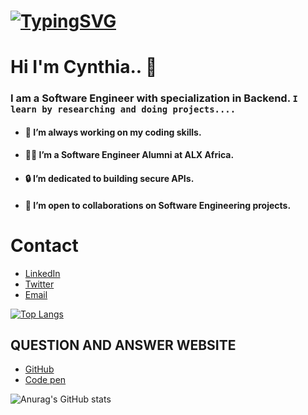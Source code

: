 # [![TypingSVG](https://readme-typing-svg.demolab.com?lines=Hey!+You+Are+Welcome+To+My+Profile;My+Name+Is+Cynthia;I+Am+Passionate+About+Coding;I+Learn+By+Researching)](https://git.io/typing-svg)
# Hi I'm Cynthia.. 👋

### I am a Software Engineer with specialization in Backend. `I learn by researching and doing projects....`

- #### 🔭 I’m always working on my coding skills.
- #### 👨‍🎓 I’m a Software Engineer Alumni at ALX Africa.
- #### 🔒 I’m dedicated to building secure APIs.
- #### 👯 I’m open to collaborations on Software Engineering projects.

# Contact 
* [LinkedIn](https://www.linkedin.com/in/dikecynthia/)
* [Twitter](https://twitter.com/DikeCynthia_)
* [Email](mailto:dikecynthia22@gmail.com)

[![Top Langs](https://github-readme-stats.vercel.app/api/top-langs/?username=TheDikes&layout=compact)](https://github.com/TheDikes/github-readme-stats)

## QUESTION AND ANSWER WEBSITE 
* [GitHub](https://github.com/)
* [Code pen](https://codepen.io/)

![Anurag's GitHub stats](https://github-readme-stats.vercel.app/api?username=TheDikes&show_icons=true&theme=radical)
